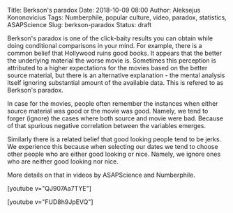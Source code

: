 Title: Berkson's paradox
Date: 2018-10-09 08:00
Author: Aleksejus Kononovicius
Tags: Numberphile, popular culture, video, paradox, statistics, ASAPScience
Slug: berkson-paradox
Status: draft

Berkson's paradox is one of the click-baity results you can obtain while doing
conditional comparisons in your mind. For example, there is a common belief that
Hollywood ruins good books. It appears that the better the underlying material
the worse movie is. Sometimes this perception is attributed to a higher
expectations for the movies based on the better source material, but there is
an alternative explanation - the mental analysis itself ignoring substantial
amount of the available data. This is refered to as Berkson's paradox.

In case for the movies, people often remember the instances when either source
material was good or the movie was good. Namely, we tend to forger (ignore) the
cases where both source and movie were bad. Because of that spurious negative
correlation between the variables emerges.

Similarly there is a related belief that good looking people tend to be jerks.
We experience this because when selecting our dates we tend to choose other
people who are either good looking or nice. Namely, we ignore ones who are
neither good looking nor nice.

More details on that in videos by ASAPScience and Numberphile.

[youtube v="QJ907Aa7TYE"]

[youtube v="FUD8h9JpEVQ"]
